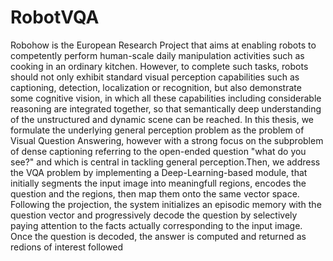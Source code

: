 # RobotVQA

   Robohow is the European Research Project that aims at enabling robots to competently perform human-scale daily manipulation activities such as cooking in an ordinary kitchen. However, to complete such tasks, robots should not only exhibit standard visual perception capabilities such as captioning, detection, localization or recognition, but also demonstrate some cognitive vision, in which all these capabilities including considerable reasoning are integrated together, so that semantically deep understanding of the unstructured and dynamic scene can be reached. 
   In this thesis, we formulate the underlying general perception problem as the problem of Visual Question Answering, however with a strong focus on the subproblem of dense captioning referring to the open-ended question "what do you see?" and which is central in tackling general perception.Then, we address the VQA problem by implementing a Deep-Learning-based module, that initially segments the input image into meaningfull regions, encodes the question and the regions, then map them onto the same vector space. Following the projection, the system initializes an episodic memory with the question vector and progressively decode the question by selectively paying attention to the facts actually corresponding to the input image. Once the question is decoded, the answer is computed and returned as redions of interest followed    
